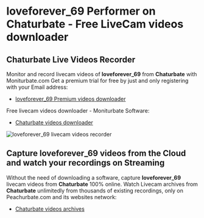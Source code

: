 # loveforever_69 Performer on Chaturbate - Free LiveCam videos downloader

## Chaturbate Live Videos Recorder

Monitor and record livecam videos of **loveforever_69** from **Chaturbate** with Moniturbate.com
Get a premium trial for free by just and only registering with your Email address:
* [loveforever_69 Premium videos downloader](https://moniturbate.com/request-demo-licence-key.html)

Free livecam videos downloader - Moniturbate Software:
* [Chaturbate videos downloader](https://moniturbate.com/moniturbate-download-software.html)

![loveforever_69 livecam videos recorder](https://peachurnet.com/templates/moniturbate-software.png)


## Capture loveforever_69 videos from the Cloud and watch your recordings on Streaming

Without the need of downloading a software, capture **loveforever_69** livecam videos from **Chaturbate** 100% online.
Watch Livecam archives from **Chaturbate** unlimitedly from thousands of existing recordings, only on Peachurbate.com and its websites network:
* [Chaturbate videos archives](https://peachurnet.com/)